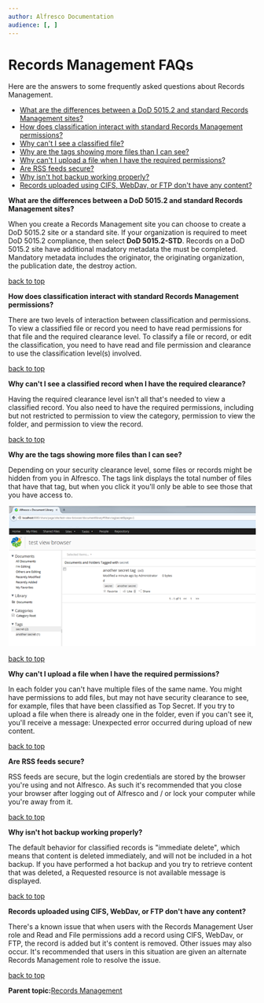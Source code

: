 ```yaml
---
author: Alfresco Documentation
audience: [, ]
---
```


# Records Management FAQs

Here are the answers to some frequently asked questions about Records Management.

-   [What are the differences between a DoD 5015.2 and standard Records Management sites?](rm-user-faqs.md#dod-differences)
-   [How does classification interact with standard Records Management permissions?](rm-user-faqs.md#classification-permissions)
-   [Why can't I see a classified file?](rm-user-faqs.md#classification-hidden)
-   [Why are the tags showing more files than I can see?](rm-user-faqs.md#tags)
-   [Why can't I upload a file when I have the required permissions?](rm-user-faqs.md#duplicate)
-   [Are RSS feeds secure?](rm-user-faqs.md#rss)
-   [Why isn't hot backup working properly?](rm-user-faqs.md#delete)
-   [Records uploaded using CIFS, WebDav, or FTP don't have any content?](rm-user-faqs.md#cifs)

**What are the differences between a DoD 5015.2 and standard Records Management sites?**

When you create a Records Management site you can choose to create a DoD 5015.2 site or a standard site. If your organization is required to meet DoD 5015.2 compliance, then select **DoD 5015.2-STD**. Records on a DoD 5015.2 site have additional madatory metadata the must be completed. Mandatory metadata includes the originator, the originating organization, the publication date, the destroy action.

[back to top](rm-user-faqs.md#)

**How does classification interact with standard Records Management permissions?**

There are two levels of interaction between classification and permissions. To view a classified file or record you need to have read permissions for that file and the required clearance level. To classify a file or record, or edit the classification, you need to have read and file permission and clearance to use the classification level\(s\) involved.

[back to top](rm-user-faqs.md#)

**Why can't I see a classified record when I have the required clearance?**

Having the required clearance level isn't all that's needed to view a classified record. You also need to have the required permissions, including but not restricted to permission to view the category, permission to view the folder, and permission to view the record.

[back to top](rm-user-faqs.md#)

**Why are the tags showing more files than I can see?**

Depending on your security clearance level, some files or records might be hidden from you in Alfresco. The tags link displays the total number of files that have that tag, but when you click it you'll only be able to see those that you have access to.

![Hidden tagged files](../images/rm-tags-faq.png)

[back to top](rm-user-faqs.md#)

**Why can't I upload a file when I have the required permissions?**

In each folder you can't have multiple files of the same name. You might have permissions to add files, but may not have security clearance to see, for example, files that have been classified as Top Secret. If you try to upload a file when there is already one in the folder, even if you can't see it, you'll receive a message: Unexpected error occurred during upload of new content.

[back to top](rm-user-faqs.md#)

**Are RSS feeds secure?**

RSS feeds are secure, but the login credentials are stored by the browser you're using and not Alfresco. As such it's recommended that you close your browser after logging out of Alfresco and / or lock your computer while you're away from it.

[back to top](rm-user-faqs.md#)

**Why isn't hot backup working properly?**

The default behavior for classified records is "immediate delete", which means that content is deleted immediately, and will not be included in a hot backup. If you have performed a hot backup and you try to retrieve content that was deleted, a Requested resource is not available message is displayed.

[back to top](rm-user-faqs.md#)

**Records uploaded using CIFS, WebDav, or FTP don't have any content?**

There's a known issue that when users with the Records Management User role and Read and File permissions add a record using CIFS, WebDav, or FTP, the record is added but it's content is removed. Other issues may also occur. It's recommended that users in this situation are given an alternate Records Management role to resolve the issue.

[back to top](rm-user-faqs.md#)

**Parent topic:**[Records Management](../concepts/welcome-rm.md)

